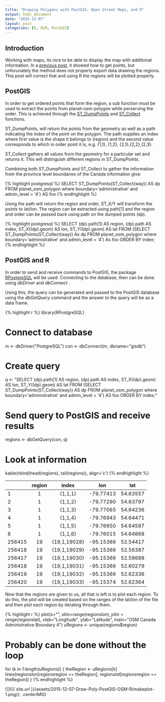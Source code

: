 ```yaml
---
title: "Drawing Polygons with PostGIS, Open Street Maps, and R"
output: html_document
date: "2015-12-07"
layout: post
categories: [R, OSM, PostGIS]
---
```


## Introduction

Working with maps, its nice to be able to display the map with additional information.  In a [previous post](http://awcull.com/2015/10/13/Vis-Traffic-Signals-PostGIS-OSM-R.html), it showed how to get points, but unforunately the method does not properly export data drawing the regions.  This post will correct that and using R the regions will be plotted properly.

## PostGIS

In order to get ordered points that form the region, a sub function must be used to extract the points from planet-osm-polygon while perserving the order.  This is achieved through the [ST_DumpPoints](http://postgis.net/docs/ST_DumpPoints.html) and [ST_Collect](http://postgis.net/docs/ST_Collect.html) functions.  

ST_DumpPoints, will return the points from the geometry as well as a path indicating the index of the point on the polygon.  The path supplies an index where first value is the shape it belongs to (region) and the second value corresponds to which in order point it is, e.g. {1,1}, {1,2}, {2,1},{2,2},{2,3}.

ST_Collect gathers all values from the geometry for a particular set and returns it.  This will distinguish different regions in ST_DumpPoints.

Combining both ST_DumpPoints and ST_Collect to gather the information from the province level boundaries of the Canada information give:

{% highlight postgresql %}
SELECT ST_DumpPoints(ST_Collect(way)) AS dp 
 FROM  planet_osm_polygon where boundary='administrative' and admin_level = '4') AS foo
{% endhighlight %}

Using the path will return the region and order, ST_X/Y will transform the points to lat/lon.  The region can be extracted using path[1] and the region and order can be passed back using path on the dumped points (dp).

{% highlight postgresql %}
SELECT (dp).path[1] AS region, (dp).path AS index, ST_X((dp).geom) AS lon, ST_Y((dp).geom) AS lat
FROM (SELECT ST_DumpPoints(ST_Collect(way)) As dp 
 FROM  planet_osm_polygon where boundary='administrative' and admin_level = '4') As foo
ORDER BY index;
{% endhighlight %}


## PostGIS and R

In order to send and receive commands to PostGIS, the package [RPostgreSQL](https://cran.r-project.org/web/packages/RPostgreSQL/index.html) will be used.  Connecting to the database, then can be done using _dbDriver_ and _dbConnect_ .

Using this, the query can be generated and passed to the PostGIS database using the _dbGetQuery_ command and the answer to the query will be as a data frame.


{% highlight r %}
library(RPostgreSQL)

# Connect to database
m <- dbDriver("PostgreSQL")
con <- dbConnect(m, dbname="gisdb")

# Create query
q <- "SELECT (dp).path[1] AS region, (dp).path AS index, ST_X((dp).geom) AS lon, ST_Y((dp).geom) AS lat
FROM (SELECT ST_DumpPoints(ST_Collect(way)) AS dp 
 FROM  planet_osm_polygon where boundary='administrative' and admin_level = '4') AS foo
ORDER BY index;"

# Send query to PostGIS and receive results
regions <- dbGetQuery(con, q)

# Look at information
kable(rbind(head(regions), tail(regions)), align='c')
{% endhighlight %}



|       | region |    index     |    lon    |   lat    |
|:------|:------:|:------------:|:---------:|:--------:|
|1      |   1    |   {1,1,1}    | -79.77413 | 54.63557 |
|2      |   1    |   {1,1,2}    | -79.77290 | 54.63797 |
|3      |   1    |   {1,1,3}    | -79.77065 | 54.64236 |
|4      |   1    |   {1,1,4}    | -79.76943 | 54.64471 |
|5      |   1    |   {1,1,5}    | -79.76650 | 54.64597 |
|6      |   1    |   {1,1,6}    | -79.76015 | 54.64868 |
|256415 |   19   | {19,1,19028} | -95.15366 | 52.54417 |
|256416 |   19   | {19,1,19029} | -95.15366 | 52.56387 |
|256417 |   19   | {19,1,19030} | -95.15366 | 52.58688 |
|256418 |   19   | {19,1,19031} | -95.15366 | 52.60279 |
|256419 |   19   | {19,1,19032} | -95.15366 | 52.62336 |
|256420 |   19   | {19,1,19033} | -95.15374 | 52.62364 |

Now that the regions are given to us, all that is left is to plot each region.  To do this, the plot will be created based on the ranges of the lat/lon of the file and then plot each region by iterating through them.


{% highlight r %}
plot(x="", xlim=range(regions$lon), ylim=range(regions$lat), xlab="Longitude", ylab="Latitude", main="OSM Canada Administrative Boundary 4")
uRegions <- unique(regions$region)
# Probably can be done without the loop
for (k in 1:length(uRegions)) {
  theRegion <- uRegions[k]
  lines(regions$lon[regions$region == theRegion], regions$lat[regions$region == theRegion])
}
{% endhighlight %}

![]({{ site.url }}/assets/2015-12-07-Draw-Poly-PostGIS-OSM-R/makeplot-1.png){: .centerIMG}  

